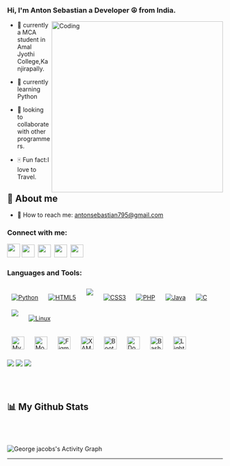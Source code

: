 


### Hi, I'm Anton Sebastian a Developer ☮️ from India. 
<img align= "right" alt="Coding" width="400" height="auto"  src="https://c.tenor.com/2uyENRmiUt0AAAAC/coding.gif" height="200px"/></a>

  

- 🧭 currently a MCA student in Amal Jyothi College,Kanjirapally.  
  

- 🎯 currently learning Python  
  

- 📌 looking to collaborate with other programmers.  
  

- 🀄 Fun fact:I love to Travel.  


##  🎯 About me
<!-- - 📝 Checkout my: <a href="https://georgejacob1.github.io/"><img src="https://img.shields.io/badge/-RESUME-%235F678E?style=for-the-badge&logo=readthedocs&logoColor=white" /></a> -->
- 📧 How to reach me: <a href="https://mail.google.com/mail/u/0/?to=antonsebastian795@gmail.com&fs=1&tf=cm">antonsebastian795@gmail.com</a>


<h3 align="left">Connect with me:</h3>
<a href="https://mail.google.com/mail/u/0/?to=antonsebastian795@gmail.com&fs=1&tf=cm"><img src="https://cdn-icons-png.flaticon.com/512/5968/5968534.png" height="32" width="30"/></a>
<a href="https://linkedin.com/in/george-jacob-2a4a20224"><img src="https://cdn-icons-png.flaticon.com/512/3536/3536505.png" height="30" width="30"/></a>&nbsp;
<a href="https://instagram.com/g__e__o__r__g__e___"><img src="https://cdn-icons-png.flaticon.com/512/2111/2111463.png" height="30" width="30"/></a>&nbsp;
<a href="https://www.snapchat.com/add/george_j5730?share_id=yxrjIAb0Sog&locale=en-US"><img src="https://cdn-icons-png.flaticon.com/512/1409/1409941.png" height="30" width="30"/></a>&nbsp;
<a href="https://t.me/Georgejacob1999"><img src="https://cdn-icons-png.flaticon.com/512/3536/3536661.png" height="30" width="30"/></a>&nbsp;



<br/>  



### Languages and Tools:  
<div align="left"> 
<a href="https://www.python.org/" target="_blank"><img style="margin: 10px" src="https://img.shields.io/badge/python-3670A0?style=for-the-badge&logo=python&logoColor=ffdd54" alt="Python" /></a>  
<a href="https://en.wikipedia.org/wiki/HTML5" target="_blank"><img style="margin: 10px" src="https://img.shields.io/badge/html5-%23E34F26.svg?style=for-the-badge&logo=html5&logoColor=white" alt="HTML5" /></a>  
<a href="https://www.javascript.com/" target="_blank"><img style="margin: 10px" src="https://img.shields.io/badge/javascript-%23323330.svg?style=for-the-badge&logo=javascript&logoColor=%23F7DF1E" /></a>  
<a href="https://www.w3schools.com/css/" target="_blank"><img style="margin: 10px" src="https://img.shields.io/badge/css3-%231572B6.svg?style=for-the-badge&logo=css3&logoColor=white" alt="CSS3"  /></a> 
<a href="https://www.php.net/" target="_blank"><img style="margin: 10px" src="https://img.shields.io/badge/php-%23777BB4.svg?style=for-the-badge&logo=php&logoColor=white" alt="PHP" /></a>  
<a href="https://www.java.com/" target="_blank"><img style="margin: 10px" src="https://img.shields.io/badge/java-%23ED8B00.svg?style=for-the-badge&logo=java&logoColor=white" alt="Java"  /></a>  
<a href="https://www.cprogramming.com/" target="_blank"><img style="margin: 10px" src="https://img.shields.io/badge/c-%2300599C.svg?style=for-the-badge&logo=c&logoColor=white" alt="C"  /></a>
<a href="https://www.android.com/intl/en_in/" target="_blank"><img style="margin: 10px" src="https://img.shields.io/badge/Android-3DDC84?style=for-the-badge&logo=android&logoColor=white" /></a> 
<a href="https://www.linux.org/" target="_blank"><img style="margin: 10px" src="https://img.shields.io/badge/Linux-FCC624?style=for-the-badge&logo=linux&logoColor=black" alt="Linux" /></a>



<a href="https://www.mysql.com/" target="_blank"><img style="margin: 10px" src="https://profilinator.rishav.dev/skills-assets/mysql-original-wordmark.svg" alt="MySQL" height="30" /></a> 
<a href="https://www.mongodb.com/" target="_blank"><img style="margin: 10px" src="https://profilinator.rishav.dev/skills-assets/mongodb-original-wordmark.svg" alt="MongoDB" height="30" /></a> 
<a href="https://www.figma.com/" target="_blank"><img style="margin: 10px" src="https://profilinator.rishav.dev/skills-assets/figma-icon.svg" alt="Figma" height="30" /></a> 
<a href="https://www.apachefriends.org/" target="_blank"><img style="margin: 10px" src="https://profilinator.rishav.dev/skills-assets/xampp.png" alt="XAMPP" height="30" /></a> 
<a href="https://getbootstrap.com/docs/3.4/javascript/" target="_blank"><img style="margin: 10px" src="https://profilinator.rishav.dev/skills-assets/bootstrap-plain.svg" alt="Bootstrap" height="30" /></a> 
<a href="https://www.docker.com/" target="_blank"><img style="margin: 10px" src="https://profilinator.rishav.dev/skills-assets/docker-original-wordmark.svg" alt="Docker" height="30" /></a> 
<a href="https://www.gnu.org/software/bash/" target="_blank"><img style="margin: 10px" src="https://profilinator.rishav.dev/skills-assets/gnu_bash-icon.svg" alt="Bash" height="30" /></a>  <a href="https://www.adobe.com/products/photoshop-lightroom.html" target="_blank"><img style="margin: 10px" src="https://profilinator.rishav.dev/skills-assets/lightroom.png" alt="Lightroom" height="30" /></a>

<img src="https://img.shields.io/badge/Microsoft_Word-2B579A?style=for-the-badge&logo=microsoft-word&logoColor=white" /> <img src="https://img.shields.io/badge/Microsoft_PowerPoint-B7472A?style=for-the-badge&logo=microsoft-powerpoint&logoColor=white" /> <img src="https://img.shields.io/badge/Microsoft_Excel-217346?style=for-the-badge&logo=microsoft-excel&logoColor=white" />


  

</div> 
<br/>  
<br/>  



## 📊 My Github Stats
        
  <br/>
    <img alt="" src="https://github-readme-stats.vercel.app/api?username=antonsebastian&show_icons=true&count_private=true&theme=react&hide_border=true&bg_color=0D1117" />
  <img  alt="" src="https://github-readme-stats.vercel.app/api/top-langs/?username=antonsebastian&langs_count=8&count_private=true&layout=compact&theme=react&hide_border=true&bg_color=0D1117" /></a>
  <br/>
 
<br/>
<img alt="George jacobs's Activity Graph" src="https://activity-graph.herokuapp.com/graph?username=antonsebastian&bg_color=0D1117&color=5BCDEC&line=5BCDEC&point=FFFFFF&hide_border=true" /></a>
<br/>

----

